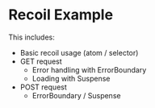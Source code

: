# Recoil Example

This includes:

- Basic recoil usage (atom / selector)
- GET request
  - Error handling with ErrorBoundary
  - Loading with Suspense
- POST request
  - ErrorBoundary / Suspense
